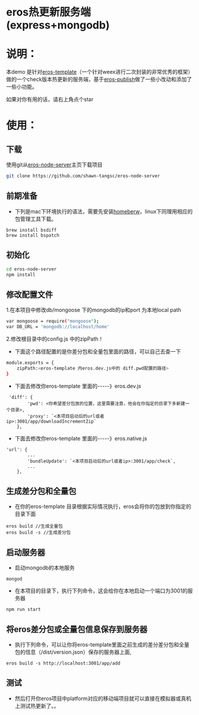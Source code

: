 # eros热更新服务端(express+mongodb)

说明：
====================================
本demo 是针对[eros-template](https://github.com/bmfe/eros-template)（一个针对weex进行二次封装的非常优秀的框架）做的一个check版本热更新的服务端，基于[eros-publish](https://github.com/bmfe/eros-publish)做了一些小改动和添加了一些小功能。

如果对你有用的话，请右上角点个star


使用：
====================================

下载
----------------------------------------
使用git从[eros-node-server](https://github.com/shawn-tangsc/eros-node-server)主页下载项目
``` bash
git clone https://github.com/shawn-tangsc/eros-node-server
```
前期准备
----------------------------------------
+ 下列是mac下环境执行的语法，需要先安装[homeberw](https://brew.sh/)，linux下同理用相应的包管理工具下载。

```
brew install bsdiff
brew install bspatch
```


初始化
----------------------------------------
``` bash
cd eros-node-server
npm install
```


修改配置文件
----------------------------------------
1.在本项目中修改db/mongoose 下的mongodb的ip和port 为本地local path

``` bash
var mongoose = require("mongoose");
var DB_URL = 'mongodb://localhost/home'
```

2.修改根目录中的config.js 中的zipPath！

+ 下面这个路径配置的是你差分包和全量包里面的路径，可以自己去查一下

``` bash
module.exports = {
    zipPath:<eros-template 内eros.dev.js中的 diff.pwd配置的路径>
}
```


+ 下面去修改你eros-template 里面的-----》eros.dev.js

```
 'diff': {
        'pwd': <你希望差分包放的位置，这里需要注意，他会在你指定的目录下多新建一个目录>,
        'proxy': `<本项目启动后的url或者ip>:3001/app/downloadIncrementZip`
    },
```

+ 下面去修改你eros-template 里面的-----》eros.native.js

```
'url': {
        ...
        'bundleUpdate': `<本项目启动后的url或者ip>:3001/app/check`,
        ...
    },
```

生成差分包和全量包
----------------------------------------

+ 在你的eros-template 目录根据实际情况执行，eros会将你的包放到你指定的目录下面

```
eros build //生成全量包
eros build -s //生成差分包
```

启动服务器
----------------------------------------
+ 启动mongodb的本地服务

```
mongod
```

+ 在本项目的目录下，执行下列命令，这会给你在本地启动一个端口为3001的服务器

```
npm run start
```



将eros差分包或全量包信息保存到服务器
----------------------------------------
+ 执行下列命令，可以让你将eros-template里面之前生成的差分差分包和全量包的信息（<your eros project>/dist/version.json）保存的服务器上面,

```
eros build -s http://localhost:3001/app/add
```

测试
----------------------------------------

+ 然后打开你eros项目中platform对应的移动端项目就可以直接在模拟器或真机上测试热更新了。。
